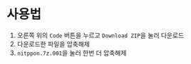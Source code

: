 # 사용법

1. 오른쪽 위의 `Code` 버튼을 누르고 `Download ZIP`을 눌러 다운로드
2. 다운로드한 파일을 압축해제
3. `nitppon.7z.001`을 눌러 한번 더 압축해제
